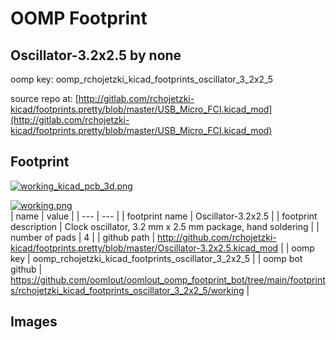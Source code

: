 # OOMP Footprint  
## Oscillator-3.2x2.5  by none  
  
oomp key: oomp_rchojetzki_kicad_footprints_oscillator_3_2x2_5  
  
source repo at: [http://gitlab.com/rchojetzki-kicad/footprints.pretty/blob/master/USB_Micro_FCI.kicad_mod](http://gitlab.com/rchojetzki-kicad/footprints.pretty/blob/master/USB_Micro_FCI.kicad_mod)  
## Footprint  
  
[![working_kicad_pcb_3d.png](working_kicad_pcb_3d_600.png)](working_kicad_pcb_3d.png)  
  
[![working.png](working_600.png)](working.png)  
| name | value | 
| --- | --- | 
| footprint name | Oscillator-3.2x2.5 | 
| footprint description | Clock oscillator, 3.2 mm x 2.5 mm package, hand soldering | 
| number of pads | 4 | 
| github path | http://github.com/rchojetzki-kicad/footprints.pretty/blob/master/Oscillator-3.2x2.5.kicad_mod | 
| oomp key | oomp_rchojetzki_kicad_footprints_oscillator_3_2x2_5 | 
| oomp bot github | https://github.com/oomlout/oomlout_oomp_footprint_bot/tree/main/footprints/rchojetzki_kicad_footprints_oscillator_3_2x2_5/working | 
## Images  
